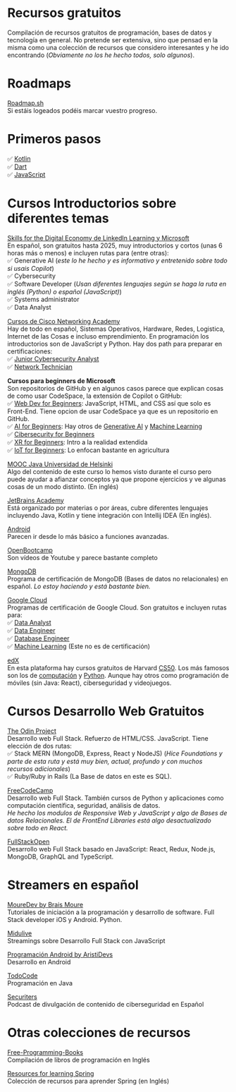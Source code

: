 # Recursos gratuitos
Compilación de recursos gratuitos de programación, bases de datos y tecnología en general. No pretende ser extensiva, sino que pensad en la misma como una colección de recursos que considero interesantes y he ido encontrando (*Obviamente no los he hecho todos, solo algunos*).

# Roadmaps
[Roadmap.sh](https://roadmap.sh/)<br> Si estáis logeados podéis marcar vuestro progreso.

# Primeros pasos
✅ [Kotlin](https://kotlinlang.org/docs/kotlin-tour-hello-world.html#variables)<br>
✅ [Dart](https://dart.dev/language)<br>
✅ [JavaScript](https://web.dev/learn/javascript)<br>

# Cursos Introductorios sobre diferentes temas
[Skills for the Digital Economy de LinkedIn Learning y Microsoft](https://opportunity.linkedin.com/skills-for-in-demand-jobs) <br>
En español, son gratuitos hasta 2025, muy introductorios y cortos (unas 6 horas más o menos) e incluyen rutas para (entre otras):<br>
✅ Generative AI (*este lo he hecho y es informativo y entretenido sobre todo si usais Copilot*)<br>
✅ Cybersecurity<br>
✅ Software Developer (*Usan diferentes lenguajes según se haga la ruta en inglés (Python) o español (JavaScript)*)<br>
✅ Systems administrator<br>
✅ Data Analyst<br>

[Cursos de Cisco Networking Academy](https://skillsforall.com/catalog?category=course&language=es-xl)<br>
Hay de todo en español, Sistemas Operativos, Hardware, Redes, Logistica, Internet de las Cosas e incluso emprendimiento.
En programación los introductorios son de JavaScript y Python. Hay dos path para preparar en certificaciones:<br>
✅ [Junior Cybersecurity Analyst](https://skillsforall.com/es/career-path/cybersecurity?courseLang=en-US)<br>
✅ [Network Technician](https://skillsforall.com/es/career-path/network-technician?courseLang=en-US)<br>

**Cursos para beginners de Microsoft**<br>
Son repositorios de GitHub y en algunos casos parece que explican cosas de como usar CodeSpace, la extensión de Copilot o GitHub:<br>
✅ [Web Dev for Beginners](https://microsoft.github.io/Web-Dev-For-Beginners/#/): JavaScript, HTML, and CSS así que solo es Front-End. Tiene opcion de usar CodeSpace ya que es un repositorio en GitHub.<br>
✅ [AI for Beginners](https://github.com/microsoft/ai-for-beginners): Hay otros de [Generative AI](https://github.com/microsoft/generative-ai-for-beginners/) y [Machine Learning](https://github.com/microsoft/ML-For-Beginners?tab=readme-ov-file#readme)<br>
✅ [Cibersecurity for Beginners](https://github.com/microsoft/Security-101??WT.mc_id=academic-96948-sayoung)<br>
✅ [XR for Beginners](https://github.com/microsoft/xr-development-for-beginners): Intro a la realidad extendida<br>
✅ [IoT for Beginners](https://github.com/microsoft/IoT-For-Beginners): Lo enfocan bastante en agricultura<br>

[MOOC Java Universidad de Helsinki](https://java-programming.mooc.fi/)<br>
Algo del contenido de este curso lo hemos visto durante el curso pero puede ayudar a afianzar conceptos ya que propone ejercicios y ve algunas cosas de un modo distinto. (En inglés)

[JetBrains Academy](https://academy.jetbrains.com/)<br>
Está organizado por materias o por áreas, cubre diferentes lenguajes incluyendo Java, Kotlin y tiene integración con Intellij IDEA (En inglés).

[Android](https://developer.android.com/courses?hl=es-419)<br>
Parecen ir desde lo más básico a funciones avanzadas.

[OpenBootcamp](https://www.youtube.com/@OpenBootcamp/playlists)<br>
Son vídeos de Youtube y parece bastante completo

[MongoDB](https://sites.google.com/mongodb.com/certification-program-spain/programa)<br>
Programa de certificación de MongoDB  (Bases de datos no relacionales) en español. *Lo estoy haciendo y está bastante bien.* 

[Google Cloud](https://www.cloudskillsboost.google/paths)<br>
Programas de certificación de Google Cloud. Son gratuitos e incluyen rutas para: <br>
✅ [Data Analyst](https://cloud.google.com/training/data-engineering-and-analytics?hl=es-419#data-analyst-learning-path)<br>
✅ [Data Engineer](https://cloud.google.com/training/data-engineering-and-analytics?hl=es-419#data-engineer-learning-path)<br>
✅ [Database Engineer](https://cloud.google.com/training/data-engineering-and-analytics?hl=es-419#database-engineer-learning-path)<br>
✅ [Machine Learning](https://www.cloudskillsboost.google/paths/17) (Este no es de certificación)

[edX](https://learning.edx.org/)<br>
En esta plataforma hay cursos gratuitos de Harvard [CS50](https://pll.harvard.edu/catalog?keywords=cs50). Los más famosos son los de [computación](https://www.edx.org/learn/computer-science/harvard-university-cs50-s-introduction-to-computer-science) y [Python](https://www.edx.org/learn/python/harvard-university-cs50-s-introduction-to-programming-with-python). 
Aunque hay otros como programación de móviles (sin Java: React), ciberseguridad y videojuegos.

# Cursos Desarrollo Web Gratuitos
[The Odin Project](https://www.theodinproject.com/) <br>
Desarrollo web Full Stack. Refuerzo de HTML/CSS. JavaScript. Tiene elección de dos rutas: <br>
✅ Stack MERN (MongoDB, Express, React y NodeJS) (*Hice Foundations y parte de esta ruta y está muy bien, actual, profundo y con muchos recursos adicionales*) <br>
✅ Ruby/Ruby in Rails (La Base de datos en este es SQL).<br>

[FreeCodeCamp](https://www.freecodecamp.org/learn/) <br>
Desarrollo web Full Stack. También cursos de Python y aplicaciones como computación científica, seguridad, análisis de datos. <br>
*He hecho los modulos de Responsive Web y JavaScript y algo de Bases de datos Relacionales. El de FrontEnd Libraries está algo desactualizado sobre todo en React.* 

[FullStackOpen](https://fullstackopen.com/en/)<br> 
Desarrollo web Full Stack basado en JavaScript: React, Redux, Node.js, MongoDB, GraphQL and TypeScript.

# Streamers en español
[MoureDev by Brais Moure](https://www.youtube.com/@mouredev) <br>
Tutoriales de iniciación a la programación y desarrollo de software. Full Stack developer iOS y Android. Python.

[Midulive](https://www.youtube.com/@midulive)<br>
Streamings sobre Desarrollo Full Stack con JavaScript 

[Programación Android by AristiDevs](https://www.youtube.com/@AristiDevs)<br>
Desarrollo en Android

[TodoCode](https://www.youtube.com/@TodoCode)<br>
Programación en Java

[Securiters](https://www.youtube.com/@Securiters)<br>
Podcast de divulgación de contenido de ciberseguridad en Español

# Otras colecciones de recursos
[Free-Programming-Books](https://github.com/EbookFoundation/free-programming-books)<br>
Compilación de libros de programación en Inglés

[Resources for learning Spring](https://github.com/spring-office-hours/resources-learning-spring)<br> 
Colección de recursos para aprender Spring (en Inglés)
